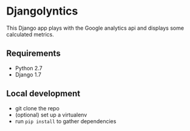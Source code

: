 
# Djangolyntics

This Django app plays with the Google analytics api and displays some
calculated metrics.

## Requirements

- Python 2.7
- Django 1.7

## Local development

- git clone the repo
- (optional) set up a virtualenv
- run `pip install` to gather dependencies

